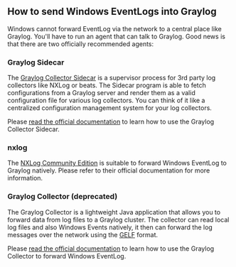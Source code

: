 ## How to send Windows EventLogs into Graylog

Windows cannot forward EventLog via the network to a central place like Graylog. You'll have to run an agent that can talk to Graylog. Good news is that there are two officially recommended agents:

### Graylog Sidecar

The [Graylog Collector Sidecar](https://github.com/Graylog2/collector-sidecar) is a supervisor process for 3rd party log collectors like NXLog or beats. The Sidecar program is able to fetch configurations from a Graylog server and render them as a valid configuration file for various log collectors. You can think of it like a centralized configuration management system for your log collectors.

Please [read the official documentation](http://docs.graylog.org/en/latest/pages/collector_sidecar.html) to learn how to use the Graylog Collector Sidecar.

### nxlog

The [NXLog Community Edition](http://nxlog.org/products/nxlog-community-edition) is suitable to forward Windows EventLog to Graylog natively. Please refer to their official documentation for more information.

### Graylog Collector (deprecated)

The Graylog Collector is a lightweight Java application that allows you to forward data from log files to a Graylog cluster. The collector can read local log files and also Windows Events natively, it then can forward the log messages over the network using the [GELF](https://www.graylog.org/resources/gelf/) format.

Please [read the official documentation](http://docs.graylog.org/en/latest/pages/collector.html#graylog-collector) to learn how to use the Graylog Collector to forward Windows EventLog.
